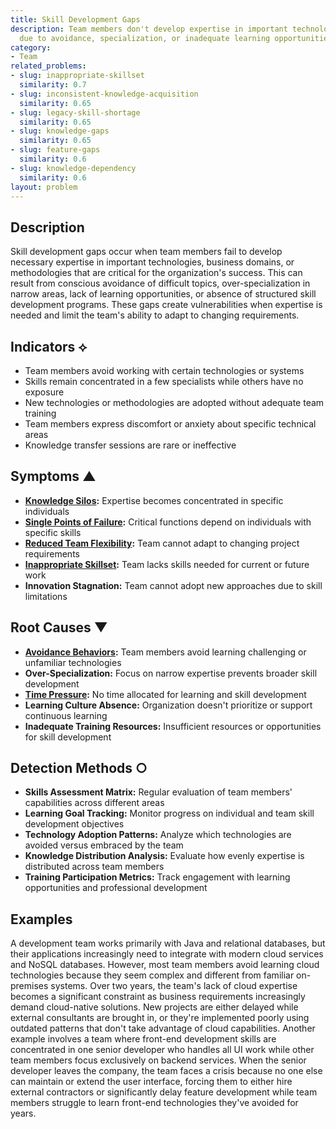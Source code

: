```yaml
---
title: Skill Development Gaps
description: Team members don't develop expertise in important technologies or domains
  due to avoidance, specialization, or inadequate learning opportunities.
category:
- Team
related_problems:
- slug: inappropriate-skillset
  similarity: 0.7
- slug: inconsistent-knowledge-acquisition
  similarity: 0.65
- slug: legacy-skill-shortage
  similarity: 0.65
- slug: knowledge-gaps
  similarity: 0.65
- slug: feature-gaps
  similarity: 0.6
- slug: knowledge-dependency
  similarity: 0.6
layout: problem
---
```


## Description

Skill development gaps occur when team members fail to develop necessary expertise in important technologies, business domains, or methodologies that are critical for the organization's success. This can result from conscious avoidance of difficult topics, over-specialization in narrow areas, lack of learning opportunities, or absence of structured skill development programs. These gaps create vulnerabilities when expertise is needed and limit the team's ability to adapt to changing requirements.

## Indicators ⟡

- Team members avoid working with certain technologies or systems
- Skills remain concentrated in a few specialists while others have no exposure
- New technologies or methodologies are adopted without adequate team training
- Team members express discomfort or anxiety about specific technical areas
- Knowledge transfer sessions are rare or ineffective

## Symptoms ▲

- **[Knowledge Silos](knowledge-silos.md):** Expertise becomes concentrated in specific individuals
- **[Single Points of Failure](single-points-of-failure.md):** Critical functions depend on individuals with specific skills
- **[Reduced Team Flexibility](reduced-team-flexibility.md):** Team cannot adapt to changing project requirements
- **[Inappropriate Skillset](inappropriate-skillset.md):** Team lacks skills needed for current or future work
- **Innovation Stagnation:** Team cannot adopt new approaches due to skill limitations

## Root Causes ▼

- **[Avoidance Behaviors](avoidance-behaviors.md):** Team members avoid learning challenging or unfamiliar technologies
- **Over-Specialization:** Focus on narrow expertise prevents broader skill development
- **[Time Pressure](time-pressure.md):** No time allocated for learning and skill development
- **Learning Culture Absence:** Organization doesn't prioritize or support continuous learning
- **Inadequate Training Resources:** Insufficient resources or opportunities for skill development

## Detection Methods ○

- **Skills Assessment Matrix:** Regular evaluation of team members' capabilities across different areas
- **Learning Goal Tracking:** Monitor progress on individual and team skill development objectives
- **Technology Adoption Patterns:** Analyze which technologies are avoided versus embraced by the team
- **Knowledge Distribution Analysis:** Evaluate how evenly expertise is distributed across team members
- **Training Participation Metrics:** Track engagement with learning opportunities and professional development

## Examples

A development team works primarily with Java and relational databases, but their applications increasingly need to integrate with modern cloud services and NoSQL databases. However, most team members avoid learning cloud technologies because they seem complex and different from familiar on-premises systems. Over two years, the team's lack of cloud expertise becomes a significant constraint as business requirements increasingly demand cloud-native solutions. New projects are either delayed while external consultants are brought in, or they're implemented poorly using outdated patterns that don't take advantage of cloud capabilities. Another example involves a team where front-end development skills are concentrated in one senior developer who handles all UI work while other team members focus exclusively on backend services. When the senior developer leaves the company, the team faces a crisis because no one else can maintain or extend the user interface, forcing them to either hire external contractors or significantly delay feature development while team members struggle to learn front-end technologies they've avoided for years.